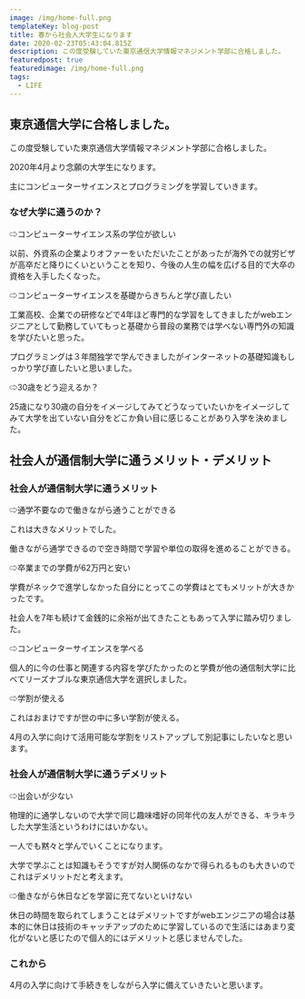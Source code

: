 ```yaml
---
image: /img/home-full.png
templateKey: blog-post
title: 春から社会人大学生になります
date: 2020-02-23T05:43:04.815Z
description: この度受験していた東京通信大学情報マネジメント学部に合格しました。
featuredpost: true
featuredimage: /img/home-full.png
tags:
  - LIFE
---
```

## 東京通信大学に合格しました。



この度受験していた東京通信大学情報マネジメント学部に合格しました。



2020年4月より念願の大学生になります。



主にコンピューターサイエンスとプログラミングを学習していきます。



### なぜ大学に通うのか？



⇨コンピューターサイエンス系の学位が欲しい



以前、外資系の企業よりオファーをいただいたことがあったが海外での就労ビザが高卒だと降りにくいということを知り、今後の人生の幅を広げる目的で大卒の資格を入手したくなった。



⇨コンピューターサイエンスを基礎からきちんと学び直したい



工業高校、企業での研修などで4年ほど専門的な学習をしてきましたがwebエンジニアとして勤務していてもっと基礎から普段の業務では学べない専門外の知識を学びたいと思った。

プログラミングは３年間独学で学んできましたがインターネットの基礎知識もしっかり学び直したいと思いました。



⇨30歳をどう迎えるか？



25歳になり30歳の自分をイメージしてみてどうなっていたいかをイメージしてみて大学を出ていない自分をどこか負い目に感じることがあり入学を決めました。



## 社会人が通信制大学に通うメリット・デメリット



### 社会人が通信制大学に通うメリット



⇨通学不要なので働きながら通うことができる



これは大きなメリットでした。

働きながら通学できるので空き時間で学習や単位の取得を進めることができる。



⇨卒業までの学費が62万円と安い



学費がネックで進学しなかった自分にとってこの学費はとてもメリットが大きかったです。

社会人を7年も続けて金銭的に余裕が出てきたこともあって入学に踏み切りました。



⇨コンピューターサイエンスを学べる



個人的に今の仕事と関連する内容を学びたかったのと学費が他の通信制大学に比べてリーズナブルな東京通信大学を選択しました。



⇨学割が使える



これはおまけですが世の中に多い学割が使える。

4月の入学に向けて活用可能な学割をリストアップして別記事にしたいなと思います。



### 社会人が通信制大学に通うデメリット



⇨出会いが少ない



物理的に通学しないので大学で同じ趣味嗜好の同年代の友人ができる、キラキラした大学生活というわけにはいかない。

一人でも黙々と学んでいくことになります。

大学で学ぶことは知識もそうですが対人関係のなかで得られるものも大きいのでこれはデメリットだと考えます。



⇨働きながら休日などを学習に充てないといけない



休日の時間を取られてしまうことはデメリットですがwebエンジニアの場合は基本的に休日は技術のキャッチアップのために学習しているので生活にはあまり変化がないと感じたので個人的にはデメリットと感じませんでした。



### これから



4月の入学に向けて手続きをしながら入学に備えていきたいと思います。
